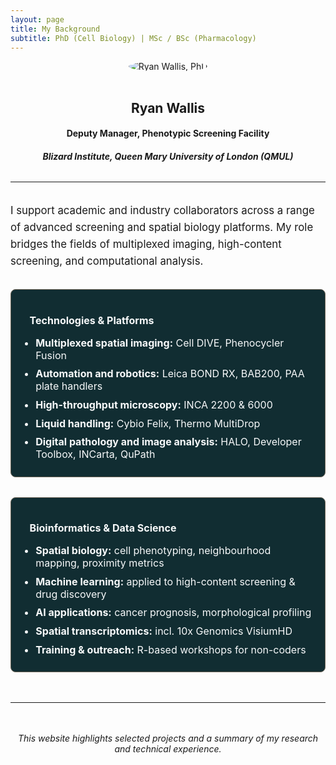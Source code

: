 ```yaml
---
layout: page
title: My Background
subtitle: PhD (Cell Biology) | MSc / BSc (Pharmacology)
---
```


<style>
  /* Role summary paragraph styling (unchanged) */
  .role-summary {
    margin-top: 2rem;
    font-size: 1.05rem;
    line-height: 1.6;
  }

  /* Container for the two info boxes side-by-side */
  .info-container {
    display: flex;
    gap: 2rem;
    flex-wrap: wrap;
    justify-content: center;
    margin-top: 2rem;
  }

  /* Styling for each info box */
  .info-box {
    background: #112D32;
    border: 1px solid #6E6658;
    border-radius: 8px;
    padding: 16px 20px;
    color: #f7f9fa;
    font-size: 1rem;
    flex: 1 1 320px;
    max-width: 480px;
  }

  /* Titles with blue icons */
  .info-box h4 {
    display: flex;
    align-items: center;
    gap: 0.6rem;
    margin-bottom: 1rem;
  }

  .info-box h4 i {
    color: #02b8de;
  }

  /* List styling */
  .info-box ul {
    padding-left: 1.2rem;
    margin: 0;
  }

  .info-box li {
    margin-bottom: 0.6rem;
  }
</style>

<div style="text-align: center;">
  <img src="https://RyanJWallis.github.io/assets/img/Ryan_2.jpg" alt="Ryan Wallis, PhD" style="max-width: 200px; border-radius: 50%; margin-bottom: 1rem;">
  <h2>Ryan Wallis</h2>
  <h4>Deputy Manager, Phenotypic Screening Facility</h4>
  <h5>Blizard Institute, Queen Mary University of London (QMUL)</h5>
</div>

<hr style="margin: 2rem 0;">

<div class="role-summary">
  <p>
    I support academic and industry collaborators across a range of advanced screening and spatial biology platforms. My role bridges the fields of multiplexed imaging, high-content screening, and computational analysis.
  </p>
</div>

<div class="info-container">
  <div class="info-box">
    <h4><i class="fas fa-microscope"></i> Technologies & Platforms</h4>
    <ul>
      <li><strong>Multiplexed spatial imaging:</strong> Cell DIVE, Phenocycler Fusion</li>
      <li><strong>Automation and robotics:</strong> Leica BOND RX, BAB200, PAA plate handlers</li>
      <li><strong>High-throughput microscopy:</strong> INCA 2200 & 6000</li>
      <li><strong>Liquid handling:</strong> Cybio Felix, Thermo MultiDrop</li>
      <li><strong>Digital pathology and image analysis:</strong> HALO, Developer Toolbox, INCarta, QuPath</li>
    </ul>
  </div>

  <div class="info-box">
    <h4><i class="fas fa-laptop-code"></i> Bioinformatics & Data Science</h4>
    <ul>
      <li><strong>Spatial biology:</strong> cell phenotyping, neighbourhood mapping, proximity metrics</li>
      <li><strong>Machine learning:</strong> applied to high-content screening & drug discovery</li>
      <li><strong>AI applications:</strong> cancer prognosis, morphological profiling</li>
      <li><strong>Spatial transcriptomics:</strong> incl. 10x Genomics VisiumHD</li>
      <li><strong>Training & outreach:</strong> R-based workshops for non-coders</li>
    </ul>
  </div>
</div>

<hr style="margin: 3rem 0;">

<p style="text-align: center; font-style: italic;">
  This website highlights selected projects and a summary of my research and technical experience.
</p>

<!-- Font Awesome for icons -->
<link rel="stylesheet" href="https://cdnjs.cloudflare.com/ajax/libs/font-awesome/6.5.0/css/all.min.css">
